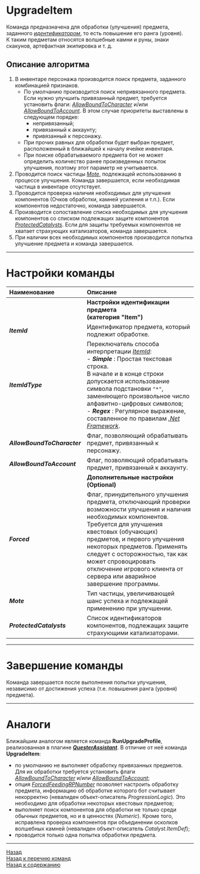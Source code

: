 # **UpgradeItem**

Команда предназначена для обработки (улучшения) предмета, заданного [*идентификатором*](#ref-ItemId "Опция 'ItemId'"), то есть повышение его ранга (уровня). <br/>
К таким предметам относятся волшебные камни и руны, знаки скакунов, артефактная экипировка и т. д.

## **Описание алгоритма**

1. В инвентаре персонажа производится поиск предмета, заданного комбинацией признаков.<br/>
   - По умолчанию производится поиск непривязанного предмета. Если нужно улучшить привязанный предмет, требуется установить флаги: [*AllowBoundToCharacter*](#ref-AllowBoundToCharacter) и/или [*AllowBoundToAccount*](#ref-AllowBoundToAccount). В этом случае приоритеты выставлены в следующем порядке:
      * непривязанный;
      * привязанный к аккаунту;
      * привязанный к персонажу.
   - При прочих равных для обработки будет выбран предмет, расположенный в ближайшей к началу ячейке инвентаря.
   - При поиске обрабатываемого предмета бот не может определить количество ранее произведенных попыток улучшения, поэтому этот параметр не учитывается.
2. Проводится поиск частицы [*Mote*](#ref-Mote), подлежащей использованию в процессе улучшения. Команда завершается, если необходимая частица в инвентаре отсутствует.
3. Проводится проверка наличия необходимых для улучшения компонентов (Очков обработки, камней усиления и т.п.). Если компонентов недостаточно, команда завершается.
4. Производится сопоставление списка необходимых для улучшения компонентов со списком подлежащих защите компонентов [*ProtectedCatalysts*](#ref-ProtectedCatalysts). Если для защиты требуемых компонентов не хватает страхующих катализаторов, команда завершается.
5. При наличии всех необходимых компонентов производится попытка улучшение предмета и команда завершается.

---

# **Настройки команды**

| **Наименование** | **Описание** 
|:-----------------|:-------------
||**Настройки идентификации предмета <br/>(категория "Item")**
|<a name ="ref-ItemId">***ItemId***</a> | Идентификатор предмета, который подлежит обработке.
|<a name ="ref-ItemIdType">***ItemIdType***</a> | Переключатель способа интерпретации [*ItemId*](#ref-ItemId):<br/>- ***Simple*** : Простая текстовая строка. <br/>В начале и в конце строки допускается использование символа подстановки ``"*"``, заменяющего произвольное число алфавитно-цифровых символов;<br/>- ***Regex*** : Регулярное выражение, составленное по правилам [*.Net Framework*](https://docs.microsoft.com/ru-ru/dotnet/standard/base-types/regular-expressions).
|<a name ="ref-AllowBoundToCharacter">***AllowBoundToCharacter***</a> | Флаг, позволяющий обрабатывать предмет, привязанный к персонажу.
|<a name ="ref-AllowBoundToAccount">***AllowBoundToAccount***</a> | Флаг, позволяющий обрабатывать предмет, привязанный к аккаунту.
||**Дополнительные настройки (Optional)**
|<a name ="ref-Forced">***Forced***</a> | Флаг, принудительного улучшения предмета, отключающий проверки возможности улучшения и наличия необходимых компонентов.<br/>Требуется для улучшения квестовых (обучающих) предметов, и первого улучшения некоторых предметов. Применять следует с осторожностью, так как может спровоцировать отключение игрового клиента от сервера или аварийное завершение программы.
|<a name ="ref-Mote">***Mote***</a> | Тип частицы, увеличивающей шанс успеха и подлежащей применению при улучшении.
|<a name ="ref-ProtectedCatalysts">***ProtectedCatalysts***</a> | Список идентификаторов компонентов, подлежащих защите страхующими катализаторами.

---

# **Завершение команды**

Команда завершается после выполнения попытки улучшения, независимо от достижения успеха (т.е. повышения ранга (уровня) предмета).

---

# **Аналоги**
Ближайшим аналогом является команда **RunUpgradeProfile**, реализованная в плагине [***QuesterAssistant***](https://www.neverwinter-bot.com/forums/viewtopic.php?f=155&t=8742). В отличие от неё команда **UpgradeItem**:
- по умолчанию не выполняет обработку привязанных предметов. Для их обработки требуется установить флаги [*AllowBoundToCharacter*](#ref-AllowBoundToCharacter) и/или [*AllowBoundToAccount*](#ref-AllowBoundToAccount);
- опция [*ForcedFeedingRPNumber*](#ref-ForcedFeedingRPNumber) позволяет настроить обработку предмета, информацию об обработке которого бот считывает некорректно (невалиден объект-описатель *ProgressionLogic*). Это необходимо для обработки некоторых квестовых предметов;
- выполняет поиск компонентов для обработки не только среди обычных предметов, но и в ценностях (*Numeric*). Кроме того, исправлена проверка компонентов при объединении осколков волшебных камней (невалиден объект-описатель *Catalyst.ItemDef*);
- проводится только одна попытка обработки предмета.

---

<a href="javascript:history.back()">Назад</a>  
[Назад к перечню команд](../EntityTools-QuesterExtensions-RU.md#ref-Actions)  
[Назад к содержанию](../../index.md)